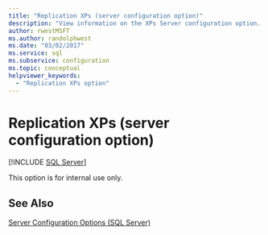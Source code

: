 ```yaml
---
title: "Replication XPs (server configuration option)"
description: "View information on the XPs Server configuration option. This option is only available for internal use in SQL Server."
author: rwestMSFT
ms.author: randolphwest
ms.date: "03/02/2017"
ms.service: sql
ms.subservice: configuration
ms.topic: conceptual
helpviewer_keywords:
  - "Replication XPs option"
---
```

# Replication XPs (server configuration option)
 [!INCLUDE [SQL Server](../../includes/applies-to-version/sqlserver.md)]

  This option is for internal use only.  
  
## See Also  
 [Server Configuration Options &#40;SQL Server&#41;](../../database-engine/configure-windows/server-configuration-options-sql-server.md)  
  
  
